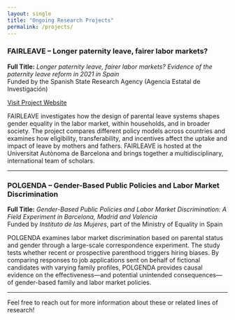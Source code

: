 ```yaml
---
layout: single
title: "Ongoing Research Projects"
permalink: /projects/
---
```


### **FAIRLEAVE – Longer paternity leave, fairer labor markets?**

**Full Title:** *Longer paternity leave, fairer labor markets? Evidence of the paternity leave reform in 2021 in Spain*  
Funded by the Spanish State Research Agency (Agencia Estatal de Investigación)

[Visit Project Website](https://webs.uab.cat/fairleave/)

FAIRLEAVE investigates how the design of parental leave systems shapes gender equality in the labor market, within households, and in broader society. The project compares different policy models across countries and examines how eligibility, transferability, and incentives affect the uptake and impact of leave by mothers and fathers. FAIRLEAVE is hosted at the Universitat Autònoma de Barcelona and brings together a multidisciplinary, international team of scholars.

---

### **POLGENDA – Gender-Based Public Policies and Labor Market Discrimination**

**Full Title:** *Gender-Based Public Policies and Labor Market Discrimination: A Field Experiment in Barcelona, Madrid and Valencia*  
Funded by *Instituto de las Mujeres*, part of the Ministry of Equality in Spain

POLGENDA examines labor market discrimination based on parental status and gender through a large-scale correspondence experiment. The study tests whether recent or prospective parenthood triggers hiring biases. By comparing responses to job applications sent on behalf of fictional candidates with varying family profiles, POLGENDA provides causal evidence on the effectiveness—and potential unintended consequences—of gender-based family and labor market policies.

---

Feel free to reach out for more information about these or related lines of research!
